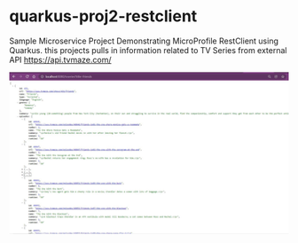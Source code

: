 # quarkus-proj2-restclient
 Sample Microservice Project Demonstrating MicroProfile RestClient using Quarkus. this projects pulls in information related to TV Series from external API https://api.tvmaze.com/


![This is an image](https://github.com/pranavnayak/quarkus-proj2-restclient/blob/main/Capture.JPG)
